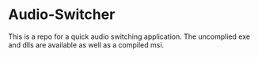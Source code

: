 # Audio-Switcher

This is a repo for a quick audio switching application. The uncomplied exe and dlls are available as well as a compiled msi.
